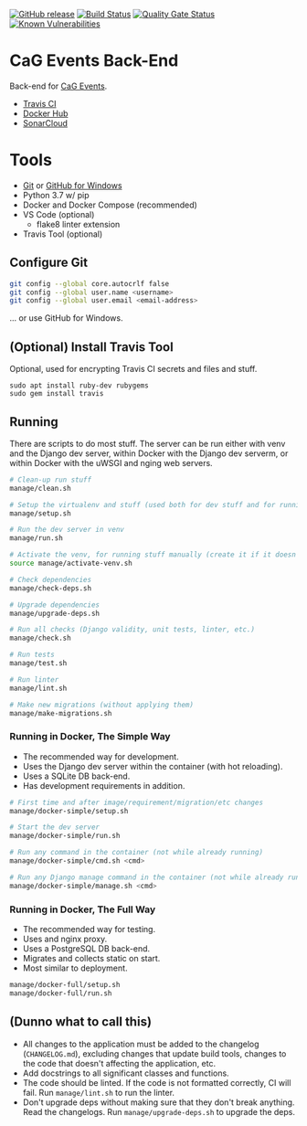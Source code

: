 [![GitHub release](https://img.shields.io/github/release/CasualGaming/cag-events-backend.svg)](https://github.com/CasualGaming/cag-events-backend/releases)
[![Build Status](https://travis-ci.com/CasualGaming/cag-events-backend.svg?branch=master)](https://travis-ci.org/CasualGaming/cag-events-backend)
[![Quality Gate Status](https://sonarcloud.io/api/project_badges/measure?branch=master&project=CasualGaming_cag-events-backend&metric=alert_status)](https://sonarcloud.io/dashboard?id=CasualGaming_cag-events-backend)
[![Known Vulnerabilities](https://snyk.io/test/github/CasualGaming/cag-events-backend/badge.svg)](https://snyk.io/test/github/CasualGaming/cag-events-backend)

# CaG Events Back-End
Back-end for [CaG Events](https://github.com/CasualGaming/cag-events).

* [Travis CI](https://travis-ci.com/CasualGaming/cag-events-backend)
* [Docker Hub](https://hub.docker.com/r/casualgaming/cag-events-backend)
* [SonarCloud](https://sonarcloud.io/dashboard?id=CasualGaming_cag-events-backend)

# Tools

- [Git](https://git-scm.com) or [GitHub for Windows](https://windows.github.com/)
- Python 3.7 w/ pip
- Docker and Docker Compose (recommended)
- VS Code (optional)
  - flake8 linter extension
- Travis Tool (optional)

## Configure Git
```bash
git config --global core.autocrlf false
git config --global user.name <username>
git config --global user.email <email-address>
```

... or use GitHub for Windows.

## (Optional) Install Travis Tool
Optional, used for encrypting Travis CI secrets and files and stuff.
```
sudo apt install ruby-dev rubygems
sudo gem install travis
```

## Running

There are scripts to do most stuff. The server can be run either with venv and the Django dev server, within Docker with the Django dev serverm, or within Docker with the uWSGI and nging web servers.

```bash
# Clean-up run stuff
manage/clean.sh

# Setup the virtualenv and stuff (used both for dev stuff and for running in venv)
manage/setup.sh

# Run the dev server in venv
manage/run.sh

# Activate the venv, for running stuff manually (create it if it doesn't exit)
source manage/activate-venv.sh

# Check dependencies
manage/check-deps.sh

# Upgrade dependencies
manage/upgrade-deps.sh

# Run all checks (Django validity, unit tests, linter, etc.)
manage/check.sh

# Run tests
manage/test.sh

# Run linter
manage/lint.sh

# Make new migrations (without applying them)
manage/make-migrations.sh
```

### Running in Docker, The Simple Way

- The recommended way for development.
- Uses the Django dev server within the container (with hot reloading).
- Uses a SQLite DB back-end.
- Has development requirements in addition.

```bash
# First time and after image/requirement/migration/etc changes
manage/docker-simple/setup.sh

# Start the dev server
manage/docker-simple/run.sh

# Run any command in the container (not while already running)
manage/docker-simple/cmd.sh <cmd>

# Run any Django manage command in the container (not while already running)
manage/docker-simple/manage.sh <cmd>
```

### Running in Docker, The Full Way

- The recommended way for testing.
- Uses and nginx proxy.
- Uses a PostgreSQL DB back-end.
- Migrates and collects static on start.
- Most similar to deployment.

```bash
manage/docker-full/setup.sh
manage/docker-full/run.sh
```

## (Dunno what to call this)

- All changes to the application must be added to the changelog (`CHANGELOG.md`), excluding changes that update build tools, changes to the code that doesn't affecting the application, etc.
- Add docstrings to all significant classes and functions.
- The code should be linted. If the code is not formatted correctly, CI will fail. Run `manage/lint.sh` to run the linter.
- Don't upgrade deps without making sure that they don't break anything. Read the changelogs. Run `manage/upgrade-deps.sh` to upgrade the deps.

